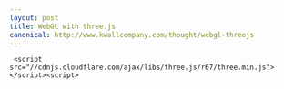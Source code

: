 ```yaml
---
layout: post
title: WebGL with three.js
canonical: http://www.kwallcompany.com/thought/webgl-threejs
---
```


     <script src="//cdnjs.cloudflare.com/ajax/libs/three.js/r67/three.min.js"></script><script>
<!--//--><![CDATA[// ><!--

   var scene = new THREE.Scene();
   var camera = new THREE.PerspectiveCamera(45, 640/480, 1, 1000);
   var renderer = new THREE.WebGLRenderer();
   renderer.setSize(640, 480);
   renderer.setClearColor(0x000000, 0);
   jQuery("#content article .field-name-body").append(renderer.domElement);
   jQuery("#content article .field-name-body canvas").css( {
    "margin": "1em auto",
    "display": "block"
    });

   var geometry = new THREE.BoxGeometry(1,1,1);
   var material = new THREE.MeshLambertMaterial({color: 0x00ff00});
   var cube = new THREE.Mesh(geometry, material);

   var fog = THREE.Fog(0x000000, 1, 5);
   var ambient = new THREE.AmbientLight( 0x101030 );
   var directionalLight = new THREE.DirectionalLight( 0xffffff, 0.5 );
   directionalLight.position.set( 0, 1, 0 );

   scene.add(cube);
   scene.fog = fog;
   scene.add(ambient);
   scene.add(directionalLight);

   camera.position.z = 2;
   var render = function () {
    requestAnimationFrame(render);
    cube.rotation.x += 0.01;
    cube.rotation.y += 0.01;
    renderer.render(scene, camera);
   };
   render();

//--><!]]>
</script><canvas width="1280" height="960" style="width: 640px; height: 480px; margin: 1em auto; display: block;"></canvas><p>Everything is moving away from the compiled native app and over to a more naturally cross platform ehh, platform: the web browser. While this has the advantage of (those not using IE) to have the same experience no matter what platform the site (hence to forth to be known as the webapp) is running on. This does still have some limitations. One relitively new api that has come out of this is WebGL</p>
<p><a href="http://www.khronos.org/webgl/wiki/Main_Page" target="_blank">WebGL </a>is a way for web developers to directly access the <a href="http://www.opengl.org/" target="_blank">OpenGL </a>apis. WebGL has shown some remarkable adoption over the past few years and I have to think this is due to it being based on the very stable open apis from OpenGL. If you have used OpenGL (or any 3D programming) there is alot to do before anything can be rendered to the screen. I am not talking about art assets either, I am talking about templated boilerplate code that makes this stuff very tedios to start with. Luckily there are lots of Javascript people writing libraries so I don't have to rewrite the same boiler-plate code over and over again.</p>
<h2>Enter Three.js</h2>
<p><a href="http://threejs.org/" target="_blank">Three.js is a boiler-plate framework for building WebGL</a> applications. It takes care of much of the work that normally comes from building 3D apps and you can get up and running with a few lines of code.</p>
<p>The code below is used to draw the spinning cube you see above.</p>
<pre>&lt;script src="//cdnjs.cloudflare.com/ajax/libs/three.js/r67/three.min.js"&gt;&lt;/script&gt;
&lt;script&gt;
   var scene = new THREE.Scene();
   var camera = new THREE.PerspectiveCamera(45, 640/480, 1, 1000);
   var renderer = new THREE.WebGLRenderer();
   renderer.setSize(640, 480);
   renderer.setClearColor(0x000000, 0);
   jQuery("#content article .field-name-body").append(renderer.domElement);
   jQuery("#content article .field-name-body canvas").css( {
    "margin": "1em auto",
    "display": "block"
    });

   var geometry = new THREE.BoxGeometry(1,1,1);
   var material = new THREE.MeshLambertMaterial({color: 0x00ff00});
   var cube = new THREE.Mesh(geometry, material);

   var fog = THREE.Fog(0x000000, 1, 5);
   var ambient = new THREE.AmbientLight( 0x101030 );
   var directionalLight = new THREE.DirectionalLight( 0xffffff, 0.5 );
   directionalLight.position.set( 0, 1, 0 );

   scene.add(cube);
   scene.fog = fog;
   scene.add(ambient);
   scene.add(directionalLight);

   camera.position.z = 2;
   var render = function () {
       requestAnimationFrame(render);
       cube.rotation.x += 0.01;
       cube.rotation.y += 0.01;
       renderer.render(scene, camera);
   };
   render();
&lt;/script&gt;</pre><h2>Lets dive into the code.</h2>
<pre>&lt;script src="//cdnjs.cloudflare.com/ajax/libs/three.js/r67/three.min.js"&gt;&lt;/script&gt;</pre><p>This first line just loads the current release of three.js from a cdn.</p>
<pre>   var scene = new THREE.Scene();
   var camera = new THREE.PerspectiveCamera(45, 640/480, 1, 1000);
   var renderer = new THREE.WebGLRenderer();
   renderer.setSize(640, 480);</pre><h2>Initialize!!</h2>
<p>First thing we do to initialize the scene, camera, and renderer.</p>
<ul><li>scene
<ul><li>The scene is an object that controls the 3D space that is rendered.</li>
</ul></li>
<li>camera
<ul><li>The cammera controls how the scene is rendered. Options include:
<ul><li>OrthographicCamera (no perspective, isometric view)</li>
<li>PerspectiveCamera (camera with perspective projection)</li>
</ul></li>
</ul></li>
<li>renderer
<ul><li>The renderer controls what is drawn on the screen and how. CanvasRenderer should be used in the case where WebGLRenderer is not supported. CanvasRenderer draws the scene as best as it can without GPU acceleration.</li>
</ul></li>
</ul><pre>   jQuery("#content article .field-name-body").append(renderer.domElement);
   jQuery("#content article .field-name-body canvas").css( {
    "margin": "1em auto",
    "display": "block"
    });</pre><p>The renderer will create a canvas DOM object to use to draw the scene to the browser window. However, you still have to add the canvas to the page or alternatively you can pass the canvas ellement to the renderer contructor. In this case we are using jQuery to prepend the canvas ellement into the body field of this article. We are also assigning some style to the canvas ellement.</p>
<pre>   var geometry = new THREE.BoxGeometry(1,1,1);
   var material = new THREE.MeshLambertMaterial({color: 0x00ff00});
   var cube = new THREE.Mesh(geometry, material);

   var fog = THREE.Fog(0x000000, 1, 5);
   var ambient = new THREE.AmbientLight( 0x101030 );
   var directionalLight = new THREE.DirectionalLight( 0xffffff, 0.5 );
   directionalLight.position.set( 0, 1, 0 );</pre><h2>geometry, material, and cube</h2>
<p>Geometry and matierials are used to define a renderable object in 3D space. The geometry defines the actual mesh of the object. The material defines how the object is seen. These two things are brought together to define the cube.</p>
<p>Geomety is farily simple, the material is where things get interesting. Polygon count doesn't mean nearly as much as it used to; far more impresive things are made with shaders and materials are what define how the shader interacts with the object (in this case the cube). For this simple demo I used the MeshLamertMaterial. All that means is that the object will interact with lights. There are many different things that a tallented artist can do with lights and shaders on a simple two poly plane. That however, if far beyond the scope of this post. For more on the power of shaders watch this<a href="https://www.youtube.com/watch?v=GNO_CYUjMK8" target="_blank"> talk from JSConfUS on Shaders</a>.</p>
<h2>fog, ambient, and directionalLight</h2>
<p>These are all made to make the visual more apealing. Fog creates a gradually increasing shadow (which cannot even be noticed on my cube), ambient is the natrual ambient lighting, and directionalLight is light that comes in from a set point. Light without direction has no shadows so this is important to the scene.</p>
<pre>   scene.add(cube);
   scene.fog = fog;
   scene.add(ambient);
   scene.add(directionalLight);
   camera.position.z = 2;</pre><h2>Add it all up</h2>
<p>Once everything is defined then we simply add everything to the scene. Fog is a property of the scene so it isn't added in the same way. Once everything is complete we set the cammera distance.</p>
<pre>   var render = function () {
       requestAnimationFrame(render);
       cube.rotation.x += 0.01;
       cube.rotation.y += 0.01;
       renderer.render(scene, camera);
   };
   render();</pre><h2>One more thing</h2>
<p>One more thing is required to make the scene update. If the scene had no movement then there would be no point in making it use realtime hardware processing. By creating the render function and then calling that function wth requestAnimationFrame and renderer.render we are creating the game loop and allowing updates to occur. This is why the cube is spinning.</p>
